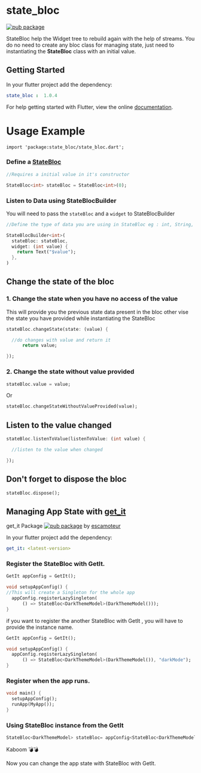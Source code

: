 # state_bloc

[![pub package](https://img.shields.io/pub/v/state_bloc.svg)](https://pub.dev/packages/state_bloc)

StateBloc help the Widget tree to rebuild again with the help of streams. You do no need to create any bloc class for managing state, just need to instantiating the **StateBloc** class with an initial value.

## Getting Started

In your flutter project add the dependency:

```yaml
state_bloc :  1.0.4
  ```
For help getting started with Flutter, view the online [documentation](https://flutter.dev).

# **Usage Example**

```
import 'package:state_bloc/state_bloc.dart';
```
### **Define a [StateBloc](https://pub.dev/packages/state_bloc)**
```dart
//Requires a initial value in it's constructor 

StateBloc<int> stateBloc = StateBloc<int>(0);
```

### **Listen to Data using StateBlocBuilder**
You will need to pass the `stateBloc` and a `widget` to StateBlocBuilder
```dart
//Define the type of data you are using in StateBloc eg : int, String, Foo.

StateBlocBuilder<int>(
  stateBloc: stateBloc,
  widget: (int value) {
    return Text("$value");
  },
)
```
## Change the state of the bloc
### 1. Change the state when you have no access of the value
This will provide you the previous state data present in the bloc other vise the state you have provided while instantiating the StateBloc
```dart
stateBloc.changeState(state: (value) {

  //do changes with value and return it
      return value;

});
```
### 2. Change the state without value provided
```dart
stateBloc.value = value;
```
Or
```dart
stateBloc.changeStateWithoutValueProvided(value);
```
## Listen to the value changed
```dart
stateBloc.listenToValue(listenToValue: (int value) {

  //listen to the value when changed

});
```

## Don't forget to dispose the bloc
```dart
stateBloc.dispose();
```

## Managing App State with [get_it](https://pub.dev/packages/get_it)
get_it Package  [![pub package](https://img.shields.io/pub/v/get_it.svg)](https://pub.dev/packages/get_it) by [escamoteur](https://github.com/escamoteur)

In your flutter project add the dependency:
```yaml
get_it: <latest-version>
```
### Register the StateBloc with GetIt.
```dart
GetIt appConfig = GetIt();

void setupAppConfig() {
//This will create a Singleton for the whole app
  appConfig.registerLazySingleton(
      () => StateBloc<DarkThemeModel>(DarkThemeModel()));
}
```
if you want to register the another StateBloc with GetIt , you will have to provide the instance name.
```dart
GetIt appConfig = GetIt();

void setupAppConfig() {
  appConfig.registerLazySingleton(
      () => StateBloc<DarkThemeModel>(DarkThemeModel()), "darkMode");
}
```
### Register when the app runs.
```dart
void main() {
  setupAppConfig();
  runApp(MyApp());
}
```
### Using StateBloc instance from the GetIt
```dart
StateBloc<DarkThemeModel> stateBloc= appConfig<StateBloc<DarkThemeModel>>("darkMode");
```
Kaboom 💣💣

Now you can change the app state with StateBloc with GetIt.

